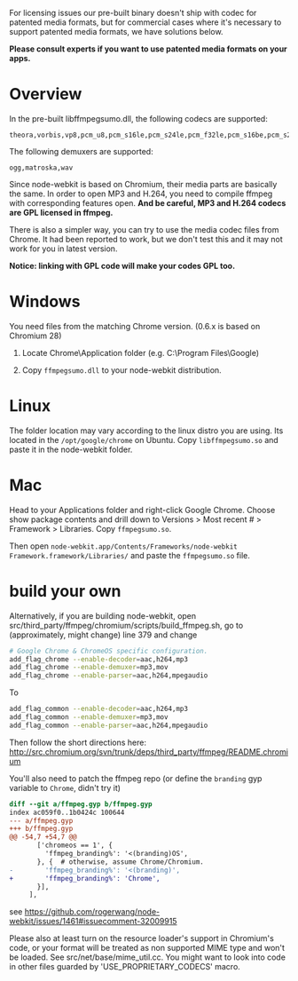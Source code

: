 For licensing issues our pre-built binary doesn't ship with codec for patented media formats, but for commercial cases where it's necessary to support patented media formats, we have solutions below.

**Please consult experts if you want to use patented media formats on your apps.**

# Overview

In the pre-built libffmpegsumo.dll, the following codecs are supported:
```
theora,vorbis,vp8,pcm_u8,pcm_s16le,pcm_s24le,pcm_f32le,pcm_s16be,pcm_s24be
```
The following demuxers are supported:
```
ogg,matroska,wav
```

Since node-webkit is based on Chromium, their media parts are basically the same. In order to open MP3 and H.264, you need to compile ffmpeg with corresponding features open. **And be careful, MP3 and H.264 codecs are GPL licensed in ffmpeg.**

There is also a simpler way, you can try to use the media codec files from Chrome. It had been reported to work, but we don't test this and it may not work for you in latest version.

**Notice: linking with GPL code will make your codes GPL too.**

# Windows

You need files from the matching Chrome version. (0.6.x is based on Chromium 28)

1. Locate Chrome\Application folder (e.g. C:\Program Files\Google)

2. Copy `ffmpegsumo.dll` to your node-webkit distribution.

# Linux

The folder location may vary according to the linux distro you are using. Its located in the `/opt/google/chrome` on Ubuntu. Copy `libffmpegsumo.so` and paste it in the node-webkit folder.

# Mac

Head to your Applications folder and right-click Google Chrome. Choose show package contents and drill down to Versions > Most recent # > Framework > Libraries. Copy `ffmpegsumo.so`.

Then open `node-webkit.app/Contents/Frameworks/node-webkit Framework.framework/Libraries/` and paste the `ffmpegsumo.so` file.

# build your own
Alternatively, if you are building node-webkit, open src/third_party/ffmpeg/chromium/scripts/build_ffmpeg.sh, go to (approximately, might change) line 379 and change
```sh
# Google Chrome & ChromeOS specific configuration.
add_flag_chrome --enable-decoder=aac,h264,mp3
add_flag_chrome --enable-demuxer=mp3,mov
add_flag_chrome --enable-parser=aac,h264,mpegaudio
```
To

```sh
add_flag_common --enable-decoder=aac,h264,mp3
add_flag_common --enable-demuxer=mp3,mov
add_flag_common --enable-parser=aac,h264,mpegaudio
```

Then follow the short directions here:
http://src.chromium.org/svn/trunk/deps/third_party/ffmpeg/README.chromium

You'll also need to patch the ffmpeg repo (or define the `branding` gyp variable to `Chrome`, didn't try it)

```patch
diff --git a/ffmpeg.gyp b/ffmpeg.gyp
index ac059f0..1b0424c 100644
--- a/ffmpeg.gyp
+++ b/ffmpeg.gyp
@@ -54,7 +54,7 @@
       ['chromeos == 1', {
         'ffmpeg_branding%': '<(branding)OS',
       }, {  # otherwise, assume Chrome/Chromium.
-        'ffmpeg_branding%': '<(branding)',
+        'ffmpeg_branding%': 'Chrome',
       }],
     ],
```
see https://github.com/rogerwang/node-webkit/issues/1461#issuecomment-32009915

Please also at least turn on the resource loader's support in Chromium's code, or your format will be treated as non supported MIME type and won't be loaded. See src/net/base/mime_util.cc. You might want to look into code in other files guarded by 'USE_PROPRIETARY_CODECS' macro.